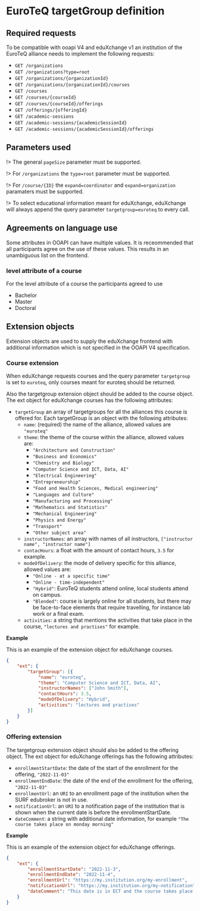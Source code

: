 # EuroTeQ targetGroup definition

## Required requests

To be compatible with ooapi V4 and eduXchange v1 an institution of the EuroTeQ alliance needs to implement the following requests:

* `GET /organizations`
* `GET /organizations?type=root`
* `GET /organizations/{organizationId}`
* `GET /organizations/{organizationId}/courses`
* `GET /courses`
* `GET /courses/{courseId}`
* `GET /courses/{courseId}/offerings`
* `GET /offerings/{offeringId}`
* `GET /academic-sessions`
* `GET /academic-sessions/{academicSessionId}`
* `GET /academic-sessions/{academicSessionId}/offerings`

## Parameters used

!> The general `pageSize` parameter must be supported.

!> For `/organizations` the `type=root` parameter must be supported.

!> For `/course/{ID}` the `expand=coordinator` and `expand=organization` paramaters must be supported.

!> To select educational information meant for eduXchange, eduXchange will always append the query parameter `targetgroup=euroteq` to every call.

## Agreements on language use

Some attributes in OOAPI can have multiple values. It is receommended that all participants agree on the use of these values. This results in an unambiguous list on the frontend.

### level attribute of a course

For the level attribute of a course the participants agreed to use
- Bachelor
- Master
- Doctoral

## Extension objects

Extension objects are used to supply the eduXchange frontend with additional information which is not specified in the OOAPI V4 specification.

### Course extension
When eduXchange requests courses and the query parameter `targetgroup` is set to `euroteq`, only courses meant for euroteq should be returned.

Also the targetgroup extension object should be added to the course object. The ext object for eduXchange courses has the following attributes:

* `targetGroup` an array of targetgroups for all the alliances this course is offered for. Each targetGroup is an object with the following attributes:
  * `name`: (required) the name of the alliance, allowed values are `"euroteq"`
  * `theme`: the theme of the course within the alliance, allowed values are:
    * `"Architecture and Construction"`
    * `"Business and Economics"`
    * `"Chemistry and Biology"`
    * `"Computer Science and ICT, Data, AI"`
    * `"Electrical Engineering"`
    * `"Entrepreneurship"`
    * `"Food and Health Sciences, Medical engineering"`
    * `"Languages and Culture"`
    * `"Manufacturing and Processing"`
    * `"Mathematics and Statistics"`
    * `"Mechanical Engineering"`
    * `"Physics and Energy"`
    * `"Transport"`
    * `"Other subject area"`
  * `instructorNames`: an array with names of all instructors, `["instructor name", "instructor name"]`
  * `contacHours`: a float with the amount of contact hours, `3.5` for example.
  * `modeOfDelivery`: the mode of delivery specific for this alliance, allowed values are:
    * `"Online - at a specific time"`
    * `"Online - time-independent"`
    * `"Hybrid"`: EuroTeQ students attend online, local students attend on campus.
    * `"Blended"`: course is largely online for all students, but there may be face-to-face elements that require travelling, for instance lab work or a final exam.
  * `activities`: a string that mentions the activities that take place in the course, `"lectures and practises"` for example.

**Example**

This is an example of the extension object for eduXchange courses. 

```json
{
	"ext": {
		"targetGroup": [{
			"name": "euroteq",
			"theme": "Computer Science and ICT, Data, AI",
			"instructorNames": ["John Smith"],
			"contactHours": 3.5,
			"modeOfDelivery": "Hybrid",
			"activities": "lectures and practises"
		}]
	}
}
```

### Offering extension
The targetgroup extension object should also be added to the offering object. The ext object for eduXchange offerings has the following attributes:

* `enrollmentStartDate`: the date of the start of the enrollment for the offering, `"2022-11-03"`
* `enrollmentEndDate`: the date of the end of the enrollment for the offering, `"2022-11-03"`
* `enrollmentUrl`: an `URI` to an enrollment page of the institution when the SURF edubroker is not in use.
* `notificationUrl`: an `URI` to a notification page of the institution that is shown when the current date is before the enrollmentStartDate.
* `dateComment`: a string with additional date information, for example `"The course takes place on monday morning"`

**Example**

This is an example of the extension object for eduXchange offerings. 

```json
{
	"ext": {
		"enrollmentStartDate": "2022-11-3",
		"enrollmentEndDate": "2022-11-4",
		"enrollmentUrl": "https://my.institution.org/my-enrollment",
		"notificationUrl": "https://my.institution.org/my-notification",
		"dateComment": "This date is in ECT and the course takes place on Monday morning."
	}
}
```
